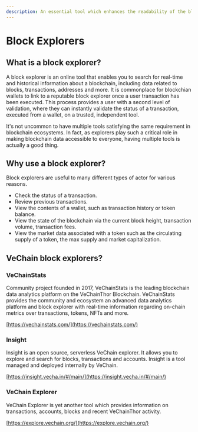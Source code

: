 ```yaml
---
description: An essential tool which enhances the readability of the blockchain.
---
```


# Block Explorers

## What is a block explorer?

A block explorer is an online tool that enables you to search for real-time and historical information about a blockchain, including data related to blocks, transactions, addresses and more. It is commonplace for blockchian wallets to link to a reputable block explorer once a user transaction has been executed. This process provides a user with a second level of validation, where they can instantly validate the status of a transaction, executed from a wallet, on a trusted, independent tool.

It's not uncommon to have multiple tools satisfying the same requirement in blockchain ecosystems. In fact, as explorers play such a critical role in making blockchain data accessible to everyone, having multiple tools is actually a good thing.

## Why use a block explorer?

Block explorers are useful to many different types of actor for various reasons.

* Check the status of a transaction.
* Review previous transactions.
* View the contents of a wallet, such as transaction history or token balance.
* View the state of the blockchain via the current block height, transaction volume, transaction fees.
* View the market data associated with a token such as the circulating supply of a token, the max supply and market capitalization.

## VeChain block explorers?

### VeChainStats

Community project founded in 2017, VeChainStats is the leading blockchain data analytics platform on the VeChainThor Blockchain. VeChainStats provides the community and ecosystem an advanced data analytics platform and block explorer with real-time information regarding on-chain metrics over transactions, tokens, NFTs and more.

[https://vechainstats.com/](https://vechainstats.com/)

### Insight

Insight is an open source, serverless VeChain explorer. It allows you to explore and search for blocks, transactions and accounts. Insight is a tool managed and deployed internally by VeChain.

[https://insight.vecha.in/#/main/](https://insight.vecha.in/#/main/)

### VeChain Explorer

VeChain Explorer is yet another tool which provides information on transactions, accounts, blocks and recent VeChainThor activity.

[https://explore.vechain.org/](https://explore.vechain.org/)
